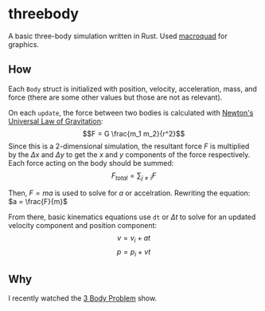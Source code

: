 # threebody
A basic three-body simulation written in Rust. Used [macroquad](https://macroquad.rs/) for graphics.

## How
Each `Body` struct is initialized with position, velocity, acceleration, mass, and force (there are some other values but those are not as relevant).

On each `update`, the force between two bodies is calculated with [Newton's Universal Law of Gravitation](https://en.wikipedia.org/wiki/Newton%27s_law_of_universal_gravitation):
$$F = G \frac{m_1 m_2}{r^2}$$
Since this is a 2-dimensional simulation, the resultant force $F$ is multiplied by the $\Delta x$ and $\Delta y$ to get the $x$ and $y$ components of the force respectively.
Each force acting on the body should be summed:
$$F_{total} = \sum_{j \neq i} F$$

Then, $F=ma$ is used to solve for $a$ or accelration. Rewriting the equation: $a = \frac{F}{m}$

From there, basic  kinematics equations use `dt` or $\Delta t$ to solve for an updated velocity component and position component:
$$v = v_i + at$$
$$p = p_i + vt$$

## Why
I recently watched the [3 Body Problem](https://en.wikipedia.org/wiki/3_Body_Problem_(TV_series)) show.
